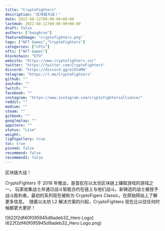 ```yaml
---
title: "CryptoFighters"
description: "区块链大战！"
date: 2022-08-11T00:00:00+08:00
lastmod: 2022-08-11T00:00:00+08:00
draft: false
authors: ["boogArno"]
featuredImage: "cryptofighters.png"
tags: ["NFT Games","CryptoFighters"]
categories: ["nfts"]
nfts: ["NFT Games"]
blockchain: "ETH"
website: "https://www.cryptofighters.io/"
twitter: "https://twitter.com/CryptoFighters"
discord: "https://discord.gg/e2ZndMA"
telegram: "https://t.me/CryptoFighters"
github: ""
youtube: ""
twitch: ""
facebook: ""
instagram: "https://www.instagram.com/cryptofightersalliance/"
reddit: ""
medium: ""
steam: ""
gitbook: ""
googleplay: ""
appstore: ""
status: "Live"
weight: 
lightgallery: true
toc: true
pinned: false
recommend: false
recommend1: false
---
```

区块链大战！

CryptoFighters 于 2018 年推出，是首批在以太坊区块链上赚取游戏的游戏之一。
玩家收集战士并通过战斗智能合约在链上与他们战斗。新铸造的战士被授予战斗胜利者。最初的系列现在被称为 CryptoFigers Classic。在原始网站上了解更多信息。
‍
随着以太坊 L2 解决方案的兴起，CryptoFighters 现在比以往任何时候都更大更好！

![622f2df40f095945d9adeb32_Hero Logo](622f2df40f095945d9adeb32_Hero Logo.png)
